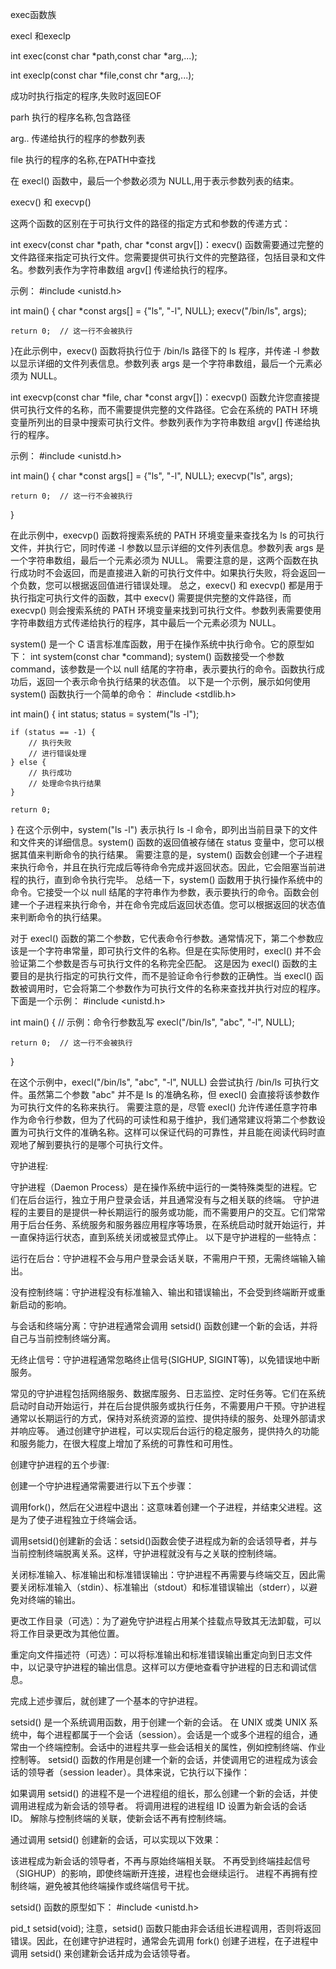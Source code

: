 exec函数族

execl 和execlp

int exec(const char *path,const char *arg,...);

int execlp(const char *file,const chr *arg,...);

成功时执行指定的程序,失败时返回EOF

parh 执行的程序名称,包含路径

arg.. 传递给执行的程序的参数列表

file 执行的程序的名称,在PATH中查找

在 execl() 函数中，最后一个参数必须为 NULL,用于表示参数列表的结束。



execv() 和 execvp() 

这两个函数的区别在于可执行文件的路径的指定方式和参数的传递方式：

int execv(const char *path, char *const argv[])：execv() 函数需要通过完整的文件路径来指定可执行文件。您需要提供可执行文件的完整路径，包括目录和文件名。参数列表作为字符串数组 argv[] 传递给执行的程序。

示例：
#include <unistd.h>

int main() {
    char *const args[] = {"ls", "-l", NULL};
    execv("/bin/ls", args);

    return 0;  // 这一行不会被执行
}在此示例中，execv() 函数将执行位于 /bin/ls 路径下的 ls 程序，并传递 -l 参数以显示详细的文件列表信息。参数列表 args 是一个字符串数组，最后一个元素必须为 NULL。

int execvp(const char *file, char *const argv[])：execvp() 函数允许您直接提供可执行文件的名称，而不需要提供完整的文件路径。它会在系统的 PATH 环境变量所列出的目录中搜索可执行文件。参数列表作为字符串数组 argv[] 传递给执行的程序。

示例：
#include <unistd.h>

int main() {
    char *const args[] = {"ls", "-l", NULL};
    execvp("ls", args);

    return 0;  // 这一行不会被执行
}

在此示例中，execvp() 函数将搜索系统的 PATH 环境变量来查找名为 ls 的可执行文件，并执行它，同时传递 -l 参数以显示详细的文件列表信息。参数列表 args 是一个字符串数组，最后一个元素必须为 NULL。
需要注意的是，这两个函数在执行成功时不会返回，而是直接进入新的可执行文件中。如果执行失败，将会返回一个负数，您可以根据返回值进行错误处理。
总之，execv() 和 execvp() 都是用于执行指定可执行文件的函数，其中 execv() 需要提供完整的文件路径，而 execvp() 则会搜索系统的 PATH 环境变量来找到可执行文件。参数列表需要使用字符串数组方式传递给执行的程序，其中最后一个元素必须为 NULL。



system() 是一个 C 语言标准库函数，用于在操作系统中执行命令。它的原型如下：
int system(const char *command);
system() 函数接受一个参数 command，该参数是一个以 null 结尾的字符串，表示要执行的命令。函数执行成功后，返回一个表示命令执行结果的状态值。
以下是一个示例，展示如何使用 system() 函数执行一个简单的命令：
#include <stdlib.h>

int main() {
    int status;
    status = system("ls -l");

    if (status == -1) {
        // 执行失败
        // 进行错误处理
    } else {
        // 执行成功
        // 处理命令执行结果
    }
    
    return 0;
}
在这个示例中，system("ls -l") 表示执行 ls -l 命令，即列出当前目录下的文件和文件夹的详细信息。system() 函数的返回值被存储在 status 变量中，您可以根据其值来判断命令的执行结果。
需要注意的是，system() 函数会创建一个子进程来执行命令，并且在执行完成后等待命令完成并返回状态。因此，它会阻塞当前进程的执行，直到命令执行完毕。
总结一下，system() 函数用于执行操作系统中的命令。它接受一个以 null 结尾的字符串作为参数，表示要执行的命令。函数会创建一个子进程来执行命令，并在命令完成后返回状态值。您可以根据返回的状态值来判断命令的执行结果。



对于 execl() 函数的第二个参数，它代表命令行参数。通常情况下，第二个参数应该是一个字符串常量，即可执行文件的名称。但是在实际使用时，execl() 并不会验证第二个参数是否与可执行文件的名称完全匹配。
这是因为 execl() 函数的主要目的是执行指定的可执行文件，而不是验证命令行参数的正确性。当 execl() 函数被调用时，它会将第二个参数作为可执行文件的名称来查找并执行对应的程序。
下面是一个示例：
#include <unistd.h>

int main() {
    // 示例：命令行参数乱写
    execl("/bin/ls", "abc", "-l", NULL);

    return 0;  // 这一行不会被执行
}

在这个示例中，execl("/bin/ls", "abc", "-l", NULL) 会尝试执行 /bin/ls 可执行文件。虽然第二个参数 "abc" 并不是 ls 的准确名称，但 execl() 会直接将该参数作为可执行文件的名称来执行。
需要注意的是，尽管 execl() 允许传递任意字符串作为命令行参数，但为了代码的可读性和易于维护，我们通常建议将第二个参数设置为可执行文件的准确名称。这样可以保证代码的可靠性，并且能在阅读代码时直观地了解到要执行的是哪个可执行文件。

守护进程:

守护进程（Daemon Process）是在操作系统中运行的一类特殊类型的进程。它们在后台运行，独立于用户登录会话，并且通常没有与之相关联的终端。
守护进程的主要目的是提供一种长期运行的服务或功能，而不需要用户的交互。它们常常用于后台任务、系统服务和服务器应用程序等场景，在系统启动时就开始运行，并一直保持运行状态，直到系统关闭或被显式停止。
以下是守护进程的一些特点：


运行在后台：守护进程不会与用户登录会话关联，不需用户干预，无需终端输入输出。


没有控制终端：守护进程没有标准输入、输出和错误输出，不会受到终端断开或重新启动的影响。


与会话和终端分离：守护进程通常会调用 setsid() 函数创建一个新的会话，并将自己与当前控制终端分离。


无终止信号：守护进程通常忽略终止信号(SIGHUP, SIGINT等)，以免错误地中断服务。

常见的守护进程包括网络服务、数据库服务、日志监控、定时任务等。它们在系统启动时自动开始运行，并在后台提供服务或执行任务，不需要用户干预。守护进程通常以长期运行的方式，保持对系统资源的监控、提供持续的服务、处理外部请求并响应等。
通过创建守护进程，可以实现后台运行的稳定服务，提供持久的功能和服务能力，在很大程度上增加了系统的可靠性和可用性。

创建守护进程的五个步骤:

创建一个守护进程通常需要进行以下五个步骤：


调用fork()，然后在父进程中退出：这意味着创建一个子进程，并结束父进程。这是为了使子进程独立于终端会话。


调用setsid()创建新的会话：setsid()函数会使子进程成为新的会话领导者，并与当前控制终端脱离关系。这样，守护进程就没有与之关联的控制终端。


关闭标准输入、标准输出和标准错误输出：守护进程不再需要与终端交互，因此需要关闭标准输入（stdin）、标准输出（stdout）和标准错误输出（stderr），以避免对终端的输出。


更改工作目录（可选）：为了避免守护进程占用某个挂载点导致其无法卸载，可以将工作目录更改为其他位置。


重定向文件描述符（可选）：可以将标准输出和标准错误输出重定向到日志文件中，以记录守护进程的输出信息。这样可以方便地查看守护进程的日志和调试信息。

完成上述步骤后，就创建了一个基本的守护进程。



setsid() 是一个系统调用函数，用于创建一个新的会话。
在 UNIX 或类 UNIX 系统中，每个进程都属于一个会话（session）。会话是一个或多个进程的组合，通常由一个终端控制。会话中的进程共享一些会话相关的属性，例如控制终端、作业控制等。
setsid() 函数的作用是创建一个新的会话，并使调用它的进程成为该会话的领导者（session leader）。具体来说，它执行以下操作：

如果调用 setsid() 的进程不是一个进程组的组长，那么创建一个新的会话，并使调用进程成为新会话的领导者。
将调用进程的进程组 ID 设置为新会话的会话 ID。
解除与控制终端的关联，使新会话不再有控制终端。

通过调用 setsid() 创建新的会话，可以实现以下效果：

该进程成为新会话的领导者，不再与原始终端相关联。
不再受到终端挂起信号（SIGHUP）的影响，即使终端断开连接，进程也会继续运行。
进程不再拥有控制终端，避免被其他终端操作或终端信号干扰。

setsid() 函数的原型如下：
#include <unistd.h>

pid_t setsid(void);
注意，setsid() 函数只能由非会话组长进程调用，否则将返回错误。因此，在创建守护进程时，通常会先调用 fork() 创建子进程，在子进程中调用 setsid() 来创建新会话并成为会话领导者。